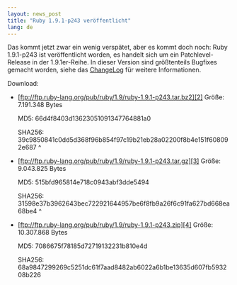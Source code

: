 ```yaml
---
layout: news_post
title: "Ruby 1.9.1-p243 veröffentlicht"
lang: de
---
```


Das kommt jetzt zwar ein wenig verspätet, aber es kommt doch noch: Ruby
1.9.1-p243 ist veröffentlicht worden, es handelt sich um ein
Patchlevel-Release in der 1.9.1er-Reihe. In dieser Version sind
größtenteils Bugfixes gemacht worden, siehe das [ChangeLog][1] für
weitere Informationen.

Download:

* [ftp://ftp.ruby-lang.org/pub/ruby/1.9/ruby-1.9.1-p243.tar.bz2][2]
  Größe: 7.191.348 Bytes
  
  MD5: 66d4f8403d13623051091347764881a0
  
  SHA256:
  39c9850841c0dd5d368f96b854f97c19b21eb28a02200f8b4e151f608092e687
^

* [ftp://ftp.ruby-lang.org/pub/ruby/1.9/ruby-1.9.1-p243.tar.gz][3]
  Größe: 9.043.825 Bytes
  
  MD5: 515bfd965814e718c0943abf3dde5494
  
  SHA256:
  31598e37b3962643bec722921644957be6f8fb9a26f6c91fa627bd668ea68be4
^

* [ftp://ftp.ruby-lang.org/pub/ruby/1.9/ruby-1.9.1-p243.zip][4]
  Größe: 10.307.868 Bytes
  
  MD5: 7086675f78185d72719132231b810e4d
  
  SHA256:
  68a9847299269c5251dc61f7aad8482ab6022a6b1be13635d607fb593208b226



[1]: http://svn.ruby-lang.org/repos/ruby/branches/ruby_1_9_1/ChangeLog 
[2]: ftp://ftp.ruby-lang.org/pub/ruby/1.9/ruby-1.9.1-p243.tar.bz2 
[3]: ftp://ftp.ruby-lang.org/pub/ruby/1.9/ruby-1.9.1-p243.tar.gz 
[4]: ftp://ftp.ruby-lang.org/pub/ruby/1.9/ruby-1.9.1-p243.zip 
